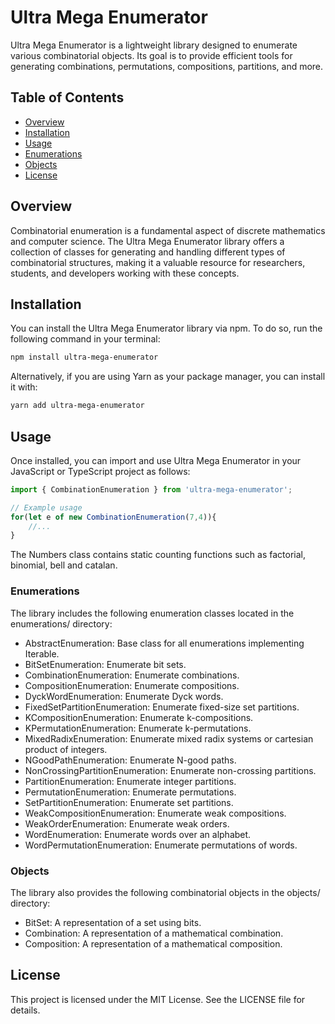# Ultra Mega Enumerator

Ultra Mega Enumerator is a lightweight library designed to enumerate various combinatorial objects. Its goal is to provide efficient tools for generating combinations, permutations, compositions, partitions, and more.

## Table of Contents

- [Overview](#overview)
- [Installation](#installation)
- [Usage](#usage)
- [Enumerations](#enumerations)
- [Objects](#objects)
- [License](#license)

## Overview

Combinatorial enumeration is a fundamental aspect of discrete mathematics and computer science. The Ultra Mega Enumerator library offers a collection of classes for generating and handling different types of combinatorial structures, making it a valuable resource for researchers, students, and developers working with these concepts.

## Installation
You can install the Ultra Mega Enumerator library via npm. To do so, run the following command in your terminal:

```bash
npm install ultra-mega-enumerator
```

Alternatively, if you are using Yarn as your package manager, you can install it with:
```bash
yarn add ultra-mega-enumerator
```

## Usage

Once installed, you can import and use Ultra Mega Enumerator in your JavaScript or TypeScript project as follows:


```ts
import { CombinationEnumeration } from 'ultra-mega-enumerator';

// Example usage
for(let e of new CombinationEnumeration(7,4)){ 
    //... 
}
```
The Numbers class contains static counting functions such as factorial, binomial, bell and catalan.

### Enumerations
The library includes the following enumeration classes located in the enumerations/ directory:

- AbstractEnumeration: Base class for all enumerations implementing Iterable.
- BitSetEnumeration: Enumerate bit sets.
- CombinationEnumeration: Enumerate combinations.
- CompositionEnumeration: Enumerate compositions.
- DyckWordEnumeration: Enumerate Dyck words.
- FixedSetPartitionEnumeration: Enumerate fixed-size set partitions.
- KCompositionEnumeration: Enumerate k-compositions.
- KPermutationEnumeration: Enumerate k-permutations.
- MixedRadixEnumeration: Enumerate mixed radix systems or cartesian product of integers.
- NGoodPathEnumeration: Enumerate N-good paths.
- NonCrossingPartitionEnumeration: Enumerate non-crossing partitions.
- PartitionEnumeration: Enumerate integer partitions.
- PermutationEnumeration: Enumerate permutations.
- SetPartitionEnumeration: Enumerate set partitions.
- WeakCompositionEnumeration: Enumerate weak compositions.
- WeakOrderEnumeration: Enumerate weak orders.
- WordEnumeration: Enumerate words over an alphabet.
- WordPermutationEnumeration: Enumerate permutations of words.

### Objects
The library also provides the following combinatorial objects in the objects/ directory:
- BitSet: A representation of a set using bits.
- Combination: A representation of a mathematical combination.
- Composition: A representation of a mathematical composition.

## License
This project is licensed under the MIT License. See the LICENSE file for details.
